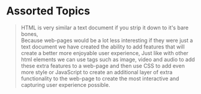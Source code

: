 # **Assorted Topics**  
>HTML is very similar a text document if you strip it down to it's bare bones,  
Because web-pages would be a lot less interesting if they were just a text document we have created the ability to add features that will create a better more enjoyable user experience,
Just like with other html elements we can use tags such as image, video and audio to add these extra features to a web-page and then use CSS to add even more style or JavaScript to create an additional layer of extra functionality to the web-page to create the most interactive and capturing user experience possible.
